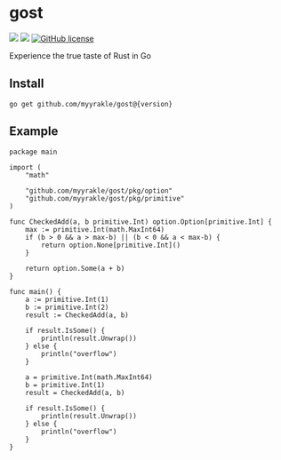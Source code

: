 # gost

![](https://img.shields.io/badge/language-Go-00ADD8) ![](https://img.shields.io/badge/version-v0.1.0-brightgreen) [![GitHub license](https://img.shields.io/badge/license-MIT-blue.svg)](./LICENSE)

Experience the true taste of Rust in Go

## Install

```
go get github.com/myyrakle/gost@{version}
```

## Example

```
package main

import (
	"math"

	"github.com/myyrakle/gost/pkg/option"
	"github.com/myyrakle/gost/pkg/primitive"
)

func CheckedAdd(a, b primitive.Int) option.Option[primitive.Int] {
	max := primitive.Int(math.MaxInt64)
	if (b > 0 && a > max-b) || (b < 0 && a < max-b) {
		return option.None[primitive.Int]()
	}

	return option.Some(a + b)
}

func main() {
	a := primitive.Int(1)
	b := primitive.Int(2)
	result := CheckedAdd(a, b)

	if result.IsSome() {
		println(result.Unwrap())
	} else {
		println("overflow")
	}

	a = primitive.Int(math.MaxInt64)
	b = primitive.Int(1)
	result = CheckedAdd(a, b)

	if result.IsSome() {
		println(result.Unwrap())
	} else {
		println("overflow")
	}
}
```
